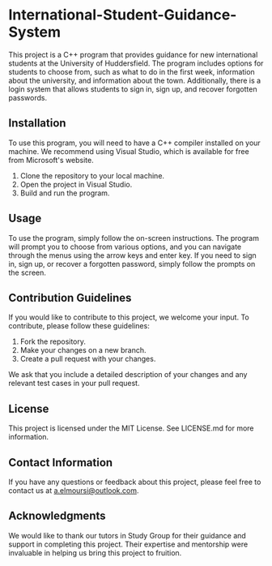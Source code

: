# International-Student-Guidance-System
This project is a C++ program that provides guidance for new international students at the University of Huddersfield. The program includes options for students to choose from, such as what to do in the first week, information about the university, and information about the town. Additionally, there is a login system that allows students to sign in, sign up, and recover forgotten passwords.

## Installation
To use this program, you will need to have a C++ compiler installed on your machine. We recommend using Visual Studio, which is available for free from Microsoft's website.

1. Clone the repository to your local machine.
2. Open the project in Visual Studio.
3. Build and run the program.

## Usage
To use the program, simply follow the on-screen instructions. The program will prompt you to choose from various options, and you can navigate through the menus using the arrow keys and enter key. If you need to sign in, sign up, or recover a forgotten password, simply follow the prompts on the screen.

## Contribution Guidelines
If you would like to contribute to this project, we welcome your input. To contribute, please follow these guidelines:

1. Fork the repository.
2. Make your changes on a new branch.
3. Create a pull request with your changes.

We ask that you include a detailed description of your changes and any relevant test cases in your pull request.

## License
This project is licensed under the MIT License. See LICENSE.md for more information.

## Contact Information
If you have any questions or feedback about this project, please feel free to contact us at a.elmoursi@outlook.com.

## Acknowledgments
We would like to thank our tutors in Study Group for their guidance and support in completing this project. Their expertise and mentorship were invaluable in helping us bring this project to fruition.
